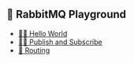 ## 🐇 RabbitMQ Playground
* [👋🏼 Hello World](./hello-world/)
* [🤝🏼 Publish and Subscribe](./publish-subscribe/)
* [🎯 Routing](./routing/)